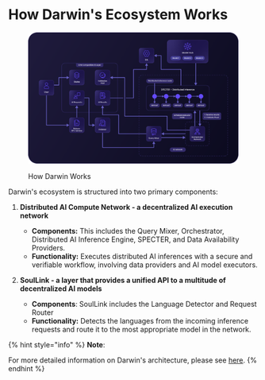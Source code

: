 # How Darwin's Ecosystem Works

<figure><img src="../../.gitbook/assets/Asset 3@300x (16).png" alt=""><figcaption><p>How Darwin Works</p></figcaption></figure>

Darwin's ecosystem is structured into two primary components:&#x20;

1.  **Distributed AI Compute Network - a decentralized AI execution network**

    * **Components:** This includes the Query Mixer, Orchestrator, Distributed AI Inference Engine, SPECTER, and Data Availability Providers.
    * **Functionality:** Executes distributed AI inferences with a secure and verifiable workflow, involving data providers and AI model executors.


2. **SoulLink - a layer that provides a unified API to a multitude of decentralized AI models**
   * **Components**: SoulLink includes the Language Detector and Request Router
   * **Functionality:** Detects the languages from the incoming inference requests and route it to the most appropriate model in the network.



{% hint style="info" %}
**Note**:

For more detailed information on Darwin's architecture, please see [here](../darwin-technologies/).
{% endhint %}
